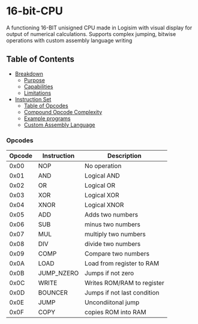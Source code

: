 # 16-bit-CPU

A functioning 16-BIT unisigned CPU made in Logisim with visual display for output of numerical calculations. Supports complex jumping, bitwise operations with custom assembly language writing

<div>
  <h2>Table of Contents</h2>
  <ul>
    <li><a href="#section1">Breakdown</a>
      <ul>
        <li><a href="#purpose">Purpose</a></li>
        <li><a href="#capabilities">Capabilities</a></li>
        <li><a href="#limitations">Limitations</a></li>
      </ul>
    </li>
    <li><a href="#section2">Instruction Set</a>
      <ul>
        <li><a href="#opcodes">Table of Opcodes</a></li>
        <li><a href="#parameters">Compound Opcode Complexity</a></li>
        <li><a href="#parameters">Example programs</a></li>
        <li><a href="#creating">Custom Assembly Language</a></li>
      </ul>
    </li>
  </ul>
</div>

<div>

<h3 id="opcodes>Table of Opcodes</h3>
<p>Due to the CPU instruction register memory address being split into 4 bits for its opcode, the CPU only possesses 16. Additional functionalities such as swapping registers can be achieved via compound opcode complexity (COC -> discussed later. E.G. for now, two or commands and an additional register simulating SWAP)</p>

<p><b>Below is a table consisting of the different opcodes, their hex equivalent, and the description of what each achieves</b></p>
</div>

### Opcodes

| Opcode | Instruction | Description               |
|--------|-------------|---------------------------|
| 0x00   | NOP         | No operation              |
| 0x01   | AND         | Logical AND               |
| 0x02   | OR          | Logical OR                |
| 0x03   | XOR         | Logical XOR               |
| 0x04   | XNOR        | Logical XNOR              |
| 0x05   | ADD         | Adds two numbers          |
| 0x06   | SUB         | minus two numbers         |
| 0x07   | MUL         | multiply two numbers      |
| 0x08   | DIV         | divide two numbers        |
| 0x09   | COMP        | Compare two numbers       |
| 0x0A   | LOAD        | Load from register to RAM |
| 0x0B   | JUMP_NZERO  | Jumps if not zero         |
| 0x0C   | WRITE       | Writes ROM/RAM to register |
| 0x0D   | BOUNCER     | Jumps if not last condition |
| 0x0E   | JUMP        | Uncondiitonal jump        |
| 0x0F   | COPY        | copies ROM into RAM       |
